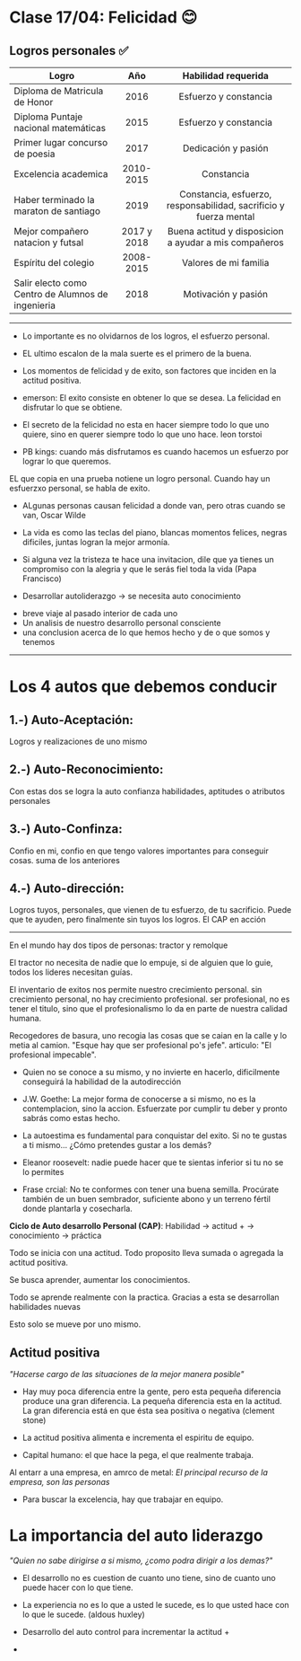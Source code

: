 # Clase 17/04: Felicidad :blush:


## Logros personales :white_check_mark:

| Logro      | Año           | Habilidad requerida|
| ------------- |:-------------:|:------:
| Diploma de Matricula de Honor      | 2016 | Esfuerzo y constancia |
| Diploma Puntaje nacional matemáticas      | 2015      |Esfuerzo y constancia |
| Primer lugar concurso de poesia | 2017      |Dedicación y pasión |
| Excelencia academica |  2010-2015     | Constancia |
| Haber terminado la maraton de santiago | 2019 |Constancia, esfuerzo, responsabilidad, sacrificio y fuerza mental |
| Mejor compañero natacion y futsal | 2017 y 2018 |Buena actitud y disposicion a ayudar a mis compañeros|
| Espíritu del colegio | 2008-2015  | Valores de mi familia|
| Salir electo como Centro de Alumnos de ingenieria | 2018 | Motivación y pasión|



---

* Lo importante es no olvidarnos de los logros, el esfuerzo personal.

* EL ultimo escalon de la mala suerte es el primero de la buena.

* Los momentos de felicidad y de exito, son factores que inciden en la actitud positiva.

* emerson: El exito consiste en obtener lo que se desea. La felicidad en disfrutar lo que se obtiene.

* El secreto de la felicidad no esta en hacer siempre todo lo que uno quiere, sino en querer siempre todo lo que uno hace. leon torstoi

* PB kings: cuando más disfrutamos es cuando hacemos un esfuerzo por lograr lo que queremos.

EL que copia en una prueba notiene un logro personal. Cuando hay un esfuerzxo personal, se habla de exito.

*  ALgunas personas causan felicidad a donde van, pero otras cuando se van, Oscar Wilde

* La vida es como las teclas del piano, blancas momentos felices, negras dificiles, juntas logran la mejor armonía.

* Si alguna vez la tristeza te hace una invitacion, dile que ya tienes un compromiso con la alegria y que le serás fiel toda la vida (Papa Francisco)

* Desarrollar autoliderazgo -> se necesita auto conocimiento
- breve viaje al pasado interior de cada uno
- Un analisis de nuestro desarrollo personal consciente
- una conclusion acerca de lo que hemos hecho y de o que somos y tenemos

***

# Los 4 autos que debemos conducir

## 1.-) Auto-Aceptación:

Logros y realizaciones de uno mismo

## 2.-) Auto-Reconocimiento:

Con estas dos se logra la auto confianza
habilidades, aptitudes o atributos personales

## 3.-) Auto-Confinza:

Confio en mi, confio en que tengo valores importantes para conseguir cosas. suma de los anteriores

## 4.-) Auto-dirección:

Logros tuyos, personales, que vienen de tu esfuerzo, de tu sacrificio. Puede que te ayuden, pero finalmente sin tuyos los logros. El CAP en acción

***

En el mundo hay dos tipos de personas: tractor y remolque

El tractor no necesita de nadie que lo empuje, si de alguien que lo guie, todos los lideres necesitan guías.

El inventario de exitos nos permite nuestro crecimiento personal. sin crecimiento personal, no hay crecimiento profesional. ser profesional, no es tener el titulo, sino que el profesionalismo lo da en parte de nuestra calidad humana.

Recogedores de basura, uno recogia las cosas que se caian en la calle y lo metia al camion. "Esque hay que ser profesional po's jefe". articulo: "El profesional impecable".

* Quien no se conoce a su mismo, y no invierte en hacerlo, dificilmente conseguirá la habilidad de la autodirección

* J.W. Goethe: La mejor forma de conocerse a si mismo, no es la contemplacion, sino la accion. Esfuerzate por cumplir tu deber y pronto sabrás como estas hecho.

* La autoestima es fundamental para conquistar del exito. Si no te gustas a ti mismo... ¿Cómo pretendes gustar a los demás?

* Eleanor roosevelt: nadie puede hacer que te sientas inferior si tu no se lo permites

* Frase crcial: No te conformes con tener una buena semilla. Procúrate también de un buen sembrador, suficiente abono y un terreno fértil donde plantarla y cosecharla.

**Ciclo de Auto desarrollo Personal (CAP)**: Habilidad -> actitud + -> conocimiento -> práctica

Todo se inicia con una actitud. Todo proposito lleva sumada o agregada la actitud positiva.

Se busca aprender, aumentar los conocimientos.

Todo se aprende realmente con la practica. Gracias a esta se desarrollan habilidades nuevas

Esto solo se mueve por uno mismo.

## Actitud positiva

*"Hacerse cargo de las situaciones de la mejor manera posible"*

* Hay muy poca diferencia entre la gente, pero esta pequeña diferencia produce una gran diferencia. La pequeña diferencia esta en la actitud. La gran diferencia está en que ésta sea positiva o negativa (clement stone)

* La actitud positiva alimenta e incrementa el espiritu de equipo.

* Capital humano: el que hace la pega, el que realmente trabaja.

Al entarr a una empresa, en amrco de metal: *El principal recurso de la empresa, son las personas*

* Para buscar la excelencia, hay que trabajar en equipo.

# La importancia del auto liderazgo

*"Quien no sabe dirigirse a si mismo, ¿como podra dirigir a los demas?"*

* El desarrollo no es cuestion de cuanto uno tiene, sino de cuanto uno puede hacer con lo que tiene.

* La experiencia no es lo que a usted le sucede, es lo que usted hace con lo que le sucede. (aldous huxley)

* Desarrollo del auto control para incrementar la actitud +

*
